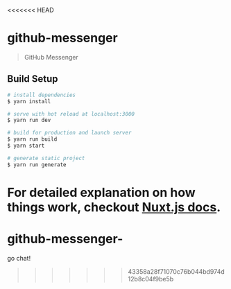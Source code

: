 <<<<<<< HEAD
# github-messenger

> GitHub Messenger

## Build Setup

``` bash
# install dependencies
$ yarn install

# serve with hot reload at localhost:3000
$ yarn run dev

# build for production and launch server
$ yarn run build
$ yarn start

# generate static project
$ yarn run generate
```

For detailed explanation on how things work, checkout [Nuxt.js docs](https://nuxtjs.org).
=======
# github-messenger-
go chat!
>>>>>>> 43358a28f71070c76b044bd974d12b8c04f9be5b
